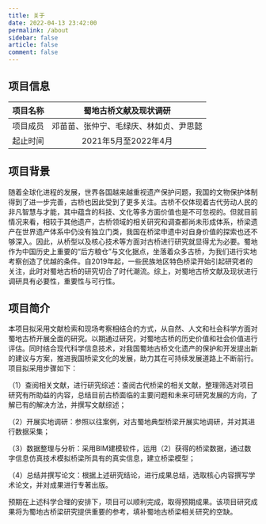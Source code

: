 ```yaml
---
title: 关于
date: 2022-04-13 23:42:00
permalink: /about
sidebar: false
article: false
comment: false
---
```


## 项目信息

| 项目名称 | 蜀地古桥文献及现状调研                 |
| :------: | :------------------------------------: |
| 项目成员 | 邓苗苗、张仲宁、毛绿庆、林如贞、尹思懿 |
| 起止时间 | 2021年5月至2022年4月                   |

## 项目背景

随着全球化进程的发展，世界各国越来越重视遗产保护问题，我国的文物保护体制得到了进一步完善，古桥也因此受到了更多关注。古桥不仅体现着古代劳动人民的非凡智慧与才能，其中蕴含的科技、文化等多方面价值也是不可忽视的。但就目前情况来看，相较于其他遗产，古桥领域的相关研究和调查都尚未形成体系，桥梁遗产在世界遗产体系中仍没有独立门类，我国在桥梁申遗中对自身价值的探索也还不够深入。因此，从桥型以及核心技术等方面对古桥进行研究就显得尤为必要。蜀地作为中国历史上重要的“后方粮仓”与文化据点，坐落着众多古桥，为我们进行实地考察创造了优越的条件。自2019年起，一些民族地区特色桥梁开始引起研究者的关注，此时对蜀地古桥的研究切合了时代潮流。综上，对蜀地古桥文献及现状进行调研具有必要性，重要性与可行性。

## 项目简介

本项目拟采用文献检索和现场考察相结合的方式，从自然、人文和社会科学方面对蜀地古桥开展全面的研究。以期通过研究，对蜀地古桥的历史价值和社会价值进行评估。同时结合现代科学信息技术，对我国蜀地古桥文化遗产的保护和开发提出新的建议与方案，推进我国桥梁文化的发展，助力其在可持续发展道路上不断前行。
项目拟采用步骤如下：

（1）查阅相关文献，进行研究综述：查阅古代桥梁的相关文献，整理筛选对项目研究有所助益的内容，总结目前古桥面临的主要问题和未来可研究发展的方向，了解已有的解决方法，并撰写文献综述；

（2）开展实地调研：参照以往案例，对古蜀地典型桥梁开展实地调研，并对其进行数据采集；

（3）数据整理与分析：采用BIM建模软件，运用（2）获得的桥梁数据，通过数字信息仿真技术模拟桥梁所具有的真实信息，建立桥梁模型；

（4）总结并撰写论文：根据上述研究结论，进行成果总结，选取核心内容撰写学术论文，并对成果进行专著出版。

预期在上述科学合理的安排下，项目可以顺利完成，取得预期成果。该项目研究成果将为蜀地古桥梁研究提供重要的参考，填补蜀地古桥梁相关研究的空缺。
